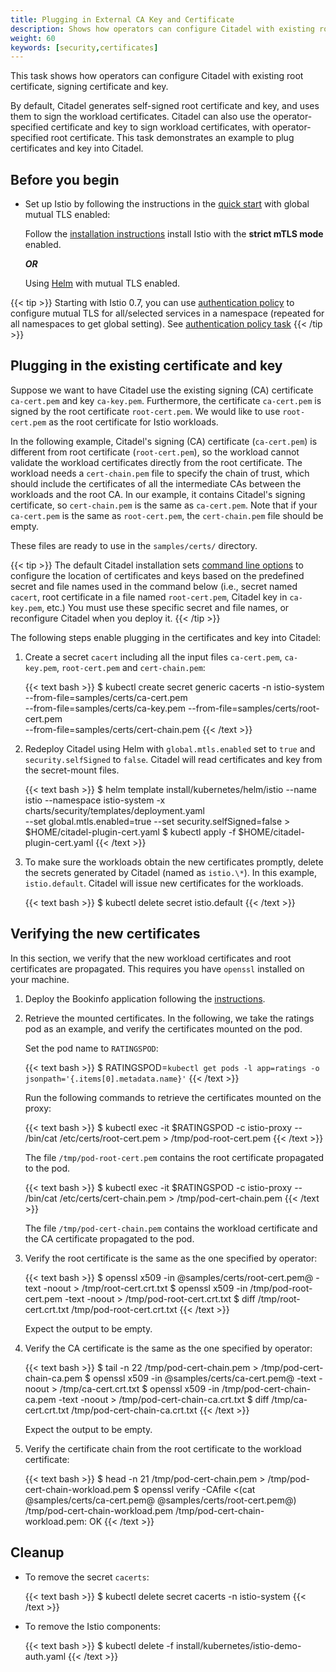 ```yaml
---
title: Plugging in External CA Key and Certificate
description: Shows how operators can configure Citadel with existing root certificate, signing certificate and key.
weight: 60
keywords: [security,certificates]
---
```


This task shows how operators can configure Citadel with existing root certificate, signing certificate and key.

By default, Citadel generates self-signed root certificate and key, and uses them to sign the workload certificates.
Citadel can also use the operator-specified certificate and key to sign workload certificates, with
operator-specified root certificate. This task demonstrates an example to plug certificates and key into Citadel.

## Before you begin

* Set up Istio by following the instructions in the
[quick start](/docs/setup/kubernetes/install/kubernetes/) with global mutual TLS enabled:

  Follow the [installation instructions](/docs/setup/kubernetes/install/kubernetes/#installation-steps) install Istio with the **strict mTLS mode** enabled.

  _**OR**_

  Using [Helm](/docs/setup/kubernetes/install/helm/) with mutual TLS enabled.

{{< tip >}}
Starting with Istio 0.7, you can use [authentication policy](/docs/concepts/security/#authentication-policies) to configure mutual TLS for all/selected services in a namespace (repeated for all namespaces to get global setting). See [authentication policy task](/docs/tasks/security/authn-policy/)
{{< /tip >}}

## Plugging in the existing certificate and key

Suppose we want to have Citadel use the existing signing (CA) certificate `ca-cert.pem` and key `ca-key.pem`.
Furthermore, the certificate `ca-cert.pem` is signed by the root certificate `root-cert.pem`.
We would like to use `root-cert.pem` as the root certificate for Istio workloads.

In the following example,
Citadel's signing (CA) certificate (`ca-cert.pem`) is different from root certificate (`root-cert.pem`),
so the workload cannot validate the workload certificates directly from the root certificate.
The workload needs a `cert-chain.pem` file to specify the chain of trust,
which should include the certificates of all the intermediate CAs between the workloads and the root CA.
In our example, it contains Citadel's signing certificate, so `cert-chain.pem` is the same as `ca-cert.pem`.
Note that if your `ca-cert.pem` is the same as `root-cert.pem`, the `cert-chain.pem` file should be empty.

These files are ready to use in the `samples/certs/` directory.

  {{< tip >}}
  The default Citadel installation sets [command line options](/docs/reference/commands/istio_ca/index.html) to configure the location of certificates and keys based on the predefined secret and file names used in the command below (i.e., secret named `cacert`, root certificate in a file named `root-cert.pem`, Citadel key in `ca-key.pem`, etc.)
  You must use these specific secret and file names, or reconfigure Citadel when you deploy it.
  {{< /tip >}}

The following steps enable plugging in the certificates and key into Citadel:

1.  Create a secret `cacert` including all the input files `ca-cert.pem`, `ca-key.pem`, `root-cert.pem` and `cert-chain.pem`:

    {{< text bash >}}
    $ kubectl create secret generic cacerts -n istio-system --from-file=samples/certs/ca-cert.pem \
        --from-file=samples/certs/ca-key.pem --from-file=samples/certs/root-cert.pem \
        --from-file=samples/certs/cert-chain.pem
    {{< /text >}}

1.  Redeploy Citadel using Helm with `global.mtls.enabled` set to `true` and `security.selfSigned` to `false`.
    Citadel will read certificates and key from the secret-mount files.

    {{< text bash >}}
    $ helm template install/kubernetes/helm/istio --name istio --namespace istio-system -x charts/security/templates/deployment.yaml \
    --set global.mtls.enabled=true --set security.selfSigned=false > $HOME/citadel-plugin-cert.yaml
    $ kubectl apply -f $HOME/citadel-plugin-cert.yaml
    {{< /text >}}

1.  To make sure the workloads obtain the new certificates promptly,
    delete the secrets generated by Citadel (named as `istio.\*`).
    In this example, `istio.default`. Citadel will issue new certificates for the workloads.

    {{< text bash >}}
    $ kubectl delete secret istio.default
    {{< /text >}}

## Verifying the new certificates

In this section, we verify that the new workload certificates and root certificates are propagated.
This requires you have `openssl` installed on your machine.

1. Deploy the Bookinfo application following the [instructions](/docs/examples/bookinfo/).

1.  Retrieve the mounted certificates.
    In the following, we take the ratings pod as an example, and verify the certificates mounted on the pod.

    Set the pod name to `RATINGSPOD`:

    {{< text bash >}}
    $ RATINGSPOD=`kubectl get pods -l app=ratings -o jsonpath='{.items[0].metadata.name}'`
    {{< /text >}}

    Run the following commands to retrieve the certificates mounted on the proxy:

    {{< text bash >}}
    $ kubectl exec -it $RATINGSPOD -c istio-proxy -- /bin/cat /etc/certs/root-cert.pem > /tmp/pod-root-cert.pem
    {{< /text >}}

    The file `/tmp/pod-root-cert.pem` contains the root certificate propagated to the pod.

    {{< text bash >}}
    $ kubectl exec -it $RATINGSPOD -c istio-proxy -- /bin/cat /etc/certs/cert-chain.pem > /tmp/pod-cert-chain.pem
    {{< /text >}}

    The file `/tmp/pod-cert-chain.pem` contains the workload certificate and the CA certificate propagated to the pod.

1.  Verify the root certificate is the same as the one specified by operator:

    {{< text bash >}}
    $ openssl x509 -in @samples/certs/root-cert.pem@ -text -noout > /tmp/root-cert.crt.txt
    $ openssl x509 -in /tmp/pod-root-cert.pem -text -noout > /tmp/pod-root-cert.crt.txt
    $ diff /tmp/root-cert.crt.txt /tmp/pod-root-cert.crt.txt
    {{< /text >}}

    Expect the output to be empty.

1.  Verify the CA certificate is the same as the one specified by operator:

    {{< text bash >}}
    $ tail -n 22 /tmp/pod-cert-chain.pem > /tmp/pod-cert-chain-ca.pem
    $ openssl x509 -in @samples/certs/ca-cert.pem@ -text -noout > /tmp/ca-cert.crt.txt
    $ openssl x509 -in /tmp/pod-cert-chain-ca.pem -text -noout > /tmp/pod-cert-chain-ca.crt.txt
    $ diff /tmp/ca-cert.crt.txt /tmp/pod-cert-chain-ca.crt.txt
    {{< /text >}}

    Expect the output to be empty.

1.  Verify the certificate chain from the root certificate to the workload certificate:

    {{< text bash >}}
    $ head -n 21 /tmp/pod-cert-chain.pem > /tmp/pod-cert-chain-workload.pem
    $ openssl verify -CAfile <(cat @samples/certs/ca-cert.pem@ @samples/certs/root-cert.pem@) /tmp/pod-cert-chain-workload.pem
    /tmp/pod-cert-chain-workload.pem: OK
    {{< /text >}}

## Cleanup

*   To remove the secret `cacerts`:

    {{< text bash >}}
    $ kubectl delete secret cacerts -n istio-system
    {{< /text >}}

*   To remove the Istio components:

    {{< text bash >}}
    $ kubectl delete -f install/kubernetes/istio-demo-auth.yaml
    {{< /text >}}
